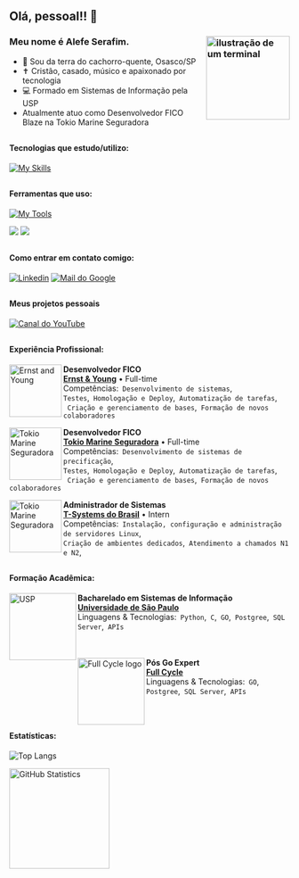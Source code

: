 <link rel="stylesheet" href="https://cdn.jsdelivr.net/gh/devicons/devicon@v2.15.1/devicon.min.css">

## Olá, pessoal!! 👋
### Meu nome é Alefe Serafim. <img src="https://icons.iconarchive.com/icons/alecive/flatwoken/128/Apps-Terminal-Pc-104-icon.png" alt="ilustração de um terminal" min-width="200px" max-width="200px" width="150px" align="right">

- 🌭 Sou da terra do cachorro-quente, Osasco/SP
- ✝️ Cristão, casado, músico e apaixonado por tecnologia
- 💻 Formado em Sistemas de Informação pela USP
-    Atualmente atuo como Desenvolvedor FICO Blaze na Tokio Marine Seguradora

##

#### Tecnologias que estudo/utilizo:
[![My Skills](https://skillicons.dev/icons?i=go,python,js,postgres,linux)](https://skillicons.dev)

## 

#### Ferramentas que uso:
[![My Tools](https://skillicons.dev/icons?i=vim,vscode,aws,docker)](https://skillicons.dev)  

<img src="https://img.shields.io/badge/Jenkins-D24939?style=for-the-badge&logo=Jenkins&logoColor=white">
<img src="https://img.shields.io/badge/Jira-0052CC?style=for-the-badge&logo=Jira&logoColor=white">

##

#### Como entrar em contato comigo:
[<img alt="Linkedin" src="https://img.shields.io/badge/-linkedin-%230077B5?style=for-the-badge&logo=linkedin&logoColor=white"/>](https://www.linkedin.com/in/alefe-serafim/)
[<img alt="Mail do Google" src="https://img.shields.io/badge/Gmail-D14836?style=for-the-badge&logo=gmail&logoColor=white"/>](mailto:correia.alefe@gmail.com)

##

#### Meus projetos pessoais
[<img alt="Canal do YouTube" src="https://img.shields.io/badge/YouTube-FF0000?style=for-the-badge&logo=youtube&logoColor=white"/>](https://www.youtube.com/@UmaPitadadoEvangelho)

##

#### Experiência Profissional:

[<img align="left" height="94px" width="94px" alt="Ernst and Young" src="https://upload.wikimedia.org/wikipedia/commons/3/34/EY_logo_2019.svg"/>](https://www.ey.com/pt_br)
**Desenvolvedor FICO** \
[**Ernst & Young**](https://www.ey.com/pt_br) • Full-time \
Competências:` Desenvolvimento de sistemas`,<br/>
`Testes`,` Homologação e Deploy`,` Automatização de tarefas`,<br/>
` Criação e gerenciamento de bases`,` Formação de novos colaboradores`<br/>

[<img align="left" height="94px" width="94px" alt="Tokio Marine Seguradora" src="https://encrypted-tbn0.gstatic.com/images?q=tbn:ANd9GcSp6rE0z4D1c7GRex5IHYsOoij5bOY-G03_93QqjXXprSaPI3j3KIW8Nn1OvPaWajkGf8Y&usqp=CAU"/>](https://www.tokiomarine.com.br/)
**Desenvolvedor FICO** \
[**Tokio Marine Seguradora**](https://www.tokiomarine.com.br/) • Full-time \
Competências:` Desenvolvimento de sistemas de precificação`,<br/>
`Testes`,` Homologação e Deploy`,` Automatização de tarefas`,<br/>
` Criação e gerenciamento de bases`,` Formação de novos colaboradores`<br/>

[<img align="left" height="94px" width="94px" alt="Tokio Marine Seguradora" src="https://attachments.gupy.io/production/companies/37426/career/78154/images/2022-07-04_15-10_logo.png"/>](https://www.t-systems.com/)

**Administrador de Sistemas** \
[**T-Systems do Brasil**](https://www.t-systems.com/) • Intern \
Competências:` Instalação, configuração e administração de servidores Linux`,<br/>
`Criação de ambientes dedicados`,` Atendimento a chamados N1 e N2`,
##

#### Formação Acadêmica:


[<img align="left" height="120px" width="120px" alt="USP" src="https://scs.usp.br/identidadevisual/wp-content/uploads/2022/08/brasao_usp1.png"/>](https://each.usp.br/)
**Bacharelado em Sistemas de Informação** \
[**Universidade de São Paulo**](https://each.usp.br/)<br/>
Linguagens & Tecnologias:` Python`,` C`,` GO`,` Postgree`,` SQL Server`,` APIs`
<br/><br/><br/>

[<img align="left" height="120px" width="120px" alt="Full Cycle logo" src="https://www.fullcycleaircon.co.za/wp-content/uploads/2024/05/cropped-Add-a-little-bit-of-body-text-300x300.png"/>](https://plataforma.fullcycle.com.br/courses)
**Pós Go Expert** \
[**Full Cycle**](https://plataforma.fullcycle.com.br/courses)<br/>
Linguagens & Tecnologias:` GO`,` Postgree`,` SQL Server`,` APIs`
<br/><br/><br/>


##

#### Estatísticas:
![Top Langs](https://github-readme-stats.vercel.app/api/top-langs/?username=aserafim&layout=compact&hide=cython,tex,fortran,shell,java,powershell,matlab,smarty&langs_count=10&theme=radical)


[<img height="180px" alt="GitHub Statistics" src="https://github-readme-stats.vercel.app/api/?username=aserafim&show_icons=true&include_all_commits=true&theme=radical"/>](https://github.com/)
